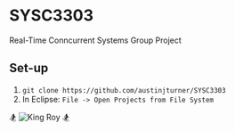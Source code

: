 # SYSC3303

Real-Time Conncurrent Systems Group Project

## Set-up

1. `git clone https://github.com/austinjturner/SYSC3303`
2. In Eclipse: `File -> Open Projects from File System`



:snowboarder: ![King Roy](http://www.sce.carleton.ca/faculty/franks/franks.jpg) :snowboarder: